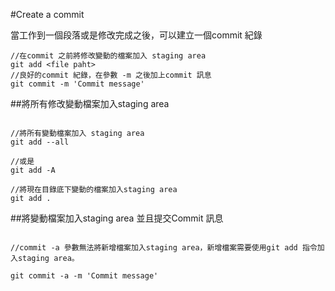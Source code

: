 #Create a commit

當工作到一個段落或是修改完成之後，可以建立一個commit 紀錄



```
//在commit 之前將修改變動的檔案加入 staging area
git add <file paht>
//良好的commit 紀錄，在參數 -m 之後加上commit 訊息
git commit -m 'Commit message'

```

##將所有修改變動檔案加入staging area

```

//將所有變動檔案加入 staging area
git add --all

//或是
git add -A

//將現在目錄底下變動的檔案加入staging area
git add .

```

##將變動檔案加入staging area 並且提交Commit 訊息

```

//commit -a 參數無法將新增檔案加入staging area，新增檔案需要使用git add 指令加入staging area。

git commit -a -m 'Commit message'

```
